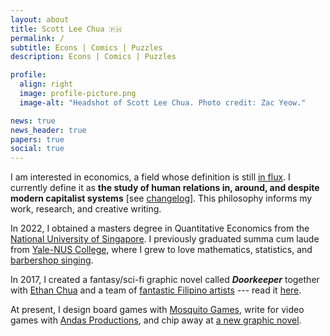 ```yaml
---
layout: about
title: Scott Lee Chua 🇵🇭
permalink: /
subtitle: Econs | Comics | Puzzles
description: Econs | Comics | Puzzles

profile:
  align: right
  image: profile-picture.png
  image-alt: "Headshot of Scott Lee Chua. Photo credit: Zac Yeow."

news: true
news_header: true
papers: true
social: true
---
```


I am interested in economics, a field whose definition is still [in flux](https://en.wikipedia.org/wiki/Definitions_of_economics). I currently define it as __the study of human relations in, around, and despite modern capitalist systems__ [see [changelog](/economics-definitions)]. This philosophy informs my work, research, and creative writing.

In 2022, I obtained a masters degree in Quantitative Economics from the [National University of Singapore](https://fass.nus.edu.sg/ecs/). I previously graduated summa cum laude from [Yale-NUS College](https://www.yale-nus.edu.sg/), where I grew to love mathematics, statistics, and [barbershop singing](https://youtu.be/fMW6zv6wZ1Y?t=1804).

In 2017, I created a fantasy/sci-fi graphic novel called ***Doorkeeper*** together with [Ethan Chua](https://medium.com/@ezlc327) and a team of [fantastic Filipino artists](https://doorkeeper-artists.carrd.co/) --- read it [here](https://issuu.com/scottchua/docs/doorkeeper).

At present, I design board games with [Mosquito Games](https://mosquito.games), write for video games with [Andas Productions](https://andasproductions.com), and chip away at [a new graphic novel](https://twitter.com/scottleechua/status/1522184619285630976?s=20&t=aZErmsFtkQ8fuurrpj40pQ).